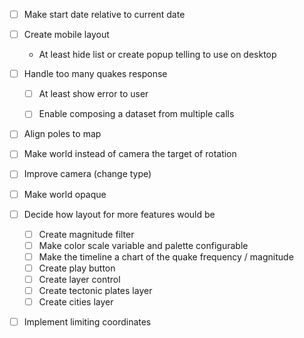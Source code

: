 - [ ] Make start date relative to current date
- [ ] Create mobile layout
    - At least hide list or create popup telling to use on desktop

- [ ] Handle too many quakes response
    - [ ] At least show error to user
    - [ ] Enable composing a dataset from multiple calls


- [ ] Align poles to map
- [ ] Make world instead of camera the target of rotation
- [ ] Improve camera (change type)
- [ ] Make world opaque

- [ ] Decide how layout for more features would be
    - [ ] Create magnitude filter
    - [ ] Make color scale variable and palette configurable
    - [ ] Make the timeline a chart of the quake frequency / magnitude
    - [ ] Create play button
    - [ ] Create layer control
    - [ ] Create tectonic plates layer
    - [ ] Create cities layer

- [ ] Implement limiting coordinates
